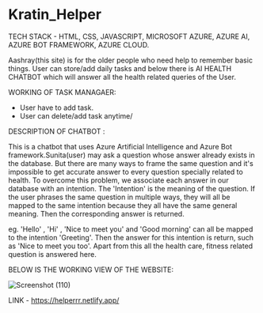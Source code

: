 # Kratin_Helper

TECH STACK - HTML, CSS, JAVASCRIPT, MICROSOFT AZURE, AZURE AI, AZURE BOT FRAMEWORK, AZURE CLOUD.


Aashray(this site) is for the older people who need help to remember basic things. User can store/add daily tasks and below there is AI HEALTH CHATBOT which will answer all the health related queries of the User.


WORKING OF TASK MANAGAER:
- User have to add task.
- User can delete/add task anytime/

DESCRIPTION OF CHATBOT : 

This is a chatbot that uses Azure Artificial Intelligence and Azure Bot framework.Sunita(user) may ask a question whose answer already exists in the database. But there are many ways to frame the same question and it's impossible to  get accurate answer to every question specially related to health. To overcome this problem, we associate each answer in our database with an intention. The 'Intention' is the meaning of the question. If the user phrases the same question in multiple ways, they will all be mapped to the same intention because they all have the same general meaning. Then the corresponding answer is returned.

eg. 'Hello' , 'Hi' , 'Nice to meet you' and 'Good morning' can all be mapped to the intention 'Greeting'. Then the answer for this intention is return, such as 'Nice to meet you too'. Apart from this all the health care, fitness related question is answered here.

BELOW IS THE WORKING VIEW OF THE WEBSITE:


![Screenshot (110)](https://user-images.githubusercontent.com/91741715/192606016-ac06c427-4962-404c-b1cf-4121c048069a.png)

LINK - https://helperrr.netlify.app/


